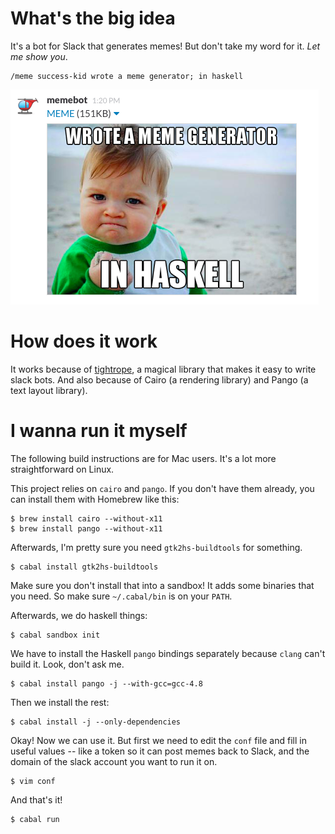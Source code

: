 # What's the big idea

It's a bot for Slack that generates memes! But don't take my word for it. *Let me show you*.

    /meme success-kid wrote a meme generator; in haskell

![A success we can all appreciate](screenshot.png)

# How does it work

It works because of [tightrope](https://github.com/ianthehenry/tightrope), a magical library that makes it easy to write slack bots. And also because of Cairo (a rendering library) and Pango (a text layout library).

# I wanna run it myself

The following build instructions are for Mac users. It's a lot more straightforward on Linux.

This project relies on `cairo` and `pango`. If you don't have them already, you can install them with Homebrew like this:

    $ brew install cairo --without-x11
    $ brew install pango --without-x11

Afterwards, I'm pretty sure you need `gtk2hs-buildtools` for something.

    $ cabal install gtk2hs-buildtools

Make sure you don't install that into a sandbox! It adds some binaries that you need. So make sure `~/.cabal/bin` is on your `PATH`.

Afterwards, we do haskell things:

    $ cabal sandbox init

We have to install the Haskell `pango` bindings separately because `clang` can't build it. Look, don't ask me.

    $ cabal install pango -j --with-gcc=gcc-4.8

Then we install the rest:

    $ cabal install -j --only-dependencies

Okay! Now we can use it. But first we need to edit the `conf` file and fill in useful values -- like a token so it can post memes back to Slack, and the domain of the slack account you want to run it on.

    $ vim conf

And that's it!

    $ cabal run
